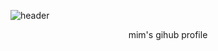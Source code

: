 ![header](https://capsule-render.vercel.app/api?type=cylinder&color=auto&height=300&section=header&text=HELLO!&fontSize=90)

<p align='center'> mim's gihub profile </p>

